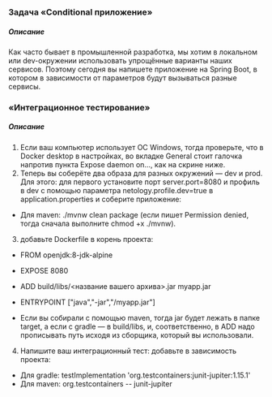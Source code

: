 ### Задача «Conditional приложение»

##### Описание
Как часто бывает в промышленной разработка, мы хотим в локальном или dev-окружении использовать упрощённые 
варианты наших сервисов.
Поэтому сегодня вы напишете приложение на Spring Boot, в котором в зависимости от параметров будут вызываться 
разные сервисы.

### «Интеграционное тестирование»

##### Описание
1. Если ваш компьютер использует ОС Windows, тогда проверьте, что в Docker desktop в настройках, во 
вкладке General стоит галочка напротив пункта Expose daemon on..., как на скрине ниже.
2. Теперь вы соберёте два образа для разных окружений — dev и prod. Для этого:
для первого установите порт server.port=8080 и профиль в dev с помощью параметра netology.profile.dev=true в 
application.properties и соберите приложение:
- Для maven: ./mvnw clean package (если пишет Permission denied, 
тогда сначала выполните chmod +x ./mvnw).
3. добавьте Dockerfile в корень проекта:
- FROM openjdk:8-jdk-alpine
- EXPOSE 8080
- ADD build/libs/<название вашего архива>.jar myapp.jar
- ENTRYPOINT ["java","-jar","/myapp.jar"]

- Если вы собирали с помощью maven, тогда jar будет лежать в папке target, а если с gradle — в build/libs, и, соответственно, в ADD надо прописывать путь исходя из сборщика, который вы использовали.
4. Напишите ваш интеграционный тест:
добавьте в зависимость проекта: 
- Для gradle: testImplementation 'org.testcontainers:junit-jupiter:1.15.1'
- Для maven: org.testcontainers -- junit-jupiter
